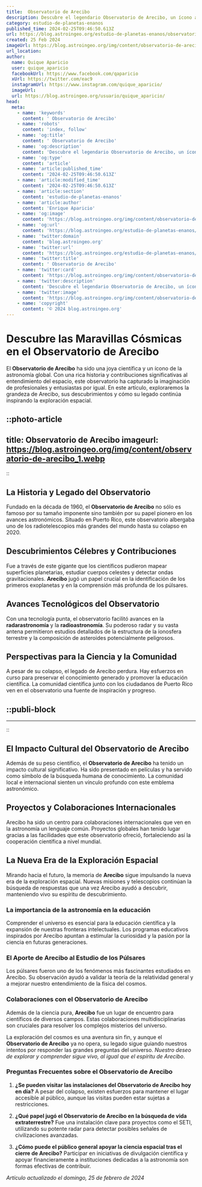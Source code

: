 ```yaml
---
title:  Observatorio de Arecibo
description: Descubre el legendario Observatorio de Arecibo, un ícono astronómico y científico de Puerto Rico con una rica historia de descubrimientos.
category: estudio-de-planetas-enanos
published_time: 2024-02-25T09:46:50.613Z
url: https://blog.astroingeo.org/estudio-de-planetas-enanos/observatorio-de-arecibo
created: 25 Feb 2024
imageUrl: https://blog.astroingeo.org/img/content/observatorio-de-arecibo_1.webp
url_location:
author:
  name: Quique Aparicio
  user: quique_aparicio
  facebookUrl: https://www.facebook.com/qaparicio
  xUrl: https://twitter.com/eac9
  instagramUrl: https://www.instagram.com/quique_aparicio/
  imageUrl: 
  url: https://blog.astroingeo.org/usuario/quique_aparicio/
head:
  meta:
    - name: 'keywords'
      content: ' Observatorio de Arecibo'
    - name: 'robots'
      content: 'index, follow'
    - name: 'og:title'
      content: ' Observatorio de Arecibo'
    - name: 'og:description'
      content: 'Descubre el legendario Observatorio de Arecibo, un ícono astronómico y científico de Puerto Rico con una rica historia de descubrimientos.'
    - name: 'og:type'
      content: 'article'
    - name: 'article:published_time'
      content: '2024-02-25T09:46:50.613Z'
    - name: 'article:modified_time'
      content: '2024-02-25T09:46:50.613Z'
    - name: 'article:section'
      content: 'estudio-de-planetas-enanos'
    - name: 'article:author'
      content: 'Enrique Aparicio'
    - name: 'og:image'
      content: 'https://blog.astroingeo.org/img/content/observatorio-de-arecibo_1.webp'
    - name: 'og:url'
      content: 'https://blog.astroingeo.org/estudio-de-planetas-enanos/observatorio-de-arecibo'
    - name: 'twitter:domain'
      content: 'blog.astroingeo.org'
    - name: 'twitter:url'
      content: 'https://blog.astroingeo.org/estudio-de-planetas-enanos/observatorio-de-arecibo'
    - name: 'twitter:title'
      content: ' Observatorio de Arecibo'
    - name: 'twitter:card'
      content: 'https://blog.astroingeo.org/img/content/observatorio-de-arecibo_1.webp'
    - name: 'twitter:description'
      content: 'Descubre el legendario Observatorio de Arecibo, un ícono astronómico y científico de Puerto Rico con una rica historia de descubrimientos.'
    - name: 'twitter:image'
      content: 'https://blog.astroingeo.org/img/content/observatorio-de-arecibo_1.webp'
    - name: 'copyright'
      content: '© 2024 blog.astroingeo.org'
---
```

# Descubre las Maravillas Cósmicas en el Observatorio de Arecibo

El **Observatorio de Arecibo** ha sido una joya científica y un ícono de la astronomía global. Con una rica historia y contribuciones significativas al entendimiento del espacio, este observatorio ha capturado la imaginación de profesionales y entusiastas por igual. En este artículo, exploraremos la grandeza de Arecibo, sus descubrimientos y cómo su legado continúa inspirando la exploración espacial.


::photo-article
---
title:  Observatorio de Arecibo
imageurl: https://blog.astroingeo.org/img/content/observatorio-de-arecibo_1.webp
---
::


## La Historia y Legado del Observatorio

Fundado en la década de 1960, el **Observatorio de Arecibo** no sólo es famoso por su tamaño imponente sino también por su papel pionero en los avances astronómicos. Situado en Puerto Rico, este observatorio albergaba uno de los radiotelescopios más grandes del mundo hasta su colapso en 2020.

## Descubrimientos Célebres y Contribuciones

Fue a través de este gigante que los científicos pudieron mapear superficies planetarias, estudiar cuerpos celestes y detectar ondas gravitacionales. **Arecibo** jugó un papel crucial en la identificación de los primeros exoplanetas y en la comprensión más profunda de los púlsares.

## Avances Tecnológicos del Observatorio

Con una tecnología punta, el observatorio facilitó avances en la **radarastronomía** y la **radioastronomía**. Su poderoso radar y su vasta antena permitieron estudios detallados de la estructura de la ionosfera terrestre y la composición de asteroides potencialmente peligrosos.

## Perspectivas para la Ciencia y la Comunidad

A pesar de su colapso, el legado de Arecibo perdura. Hay esfuerzos en curso para preservar el conocimiento generado y promover la educación científica. La comunidad científica junto con los ciudadanos de Puerto Rico ven en el observatorio una fuente de inspiración y progreso.


  ::publi-block
  ---
  ---
  ::
  
  
## El Impacto Cultural del Observatorio de Arecibo

Además de su peso científico, el **Observatorio de Arecibo** ha tenido un impacto cultural significativo. Ha sido presentado en películas y ha servido como símbolo de la búsqueda humana de conocimiento. La comunidad local e internacional sienten un vínculo profundo con este emblema astronómico.

## Proyectos y Colaboraciones Internacionales

Arecibo ha sido un centro para colaboraciones internacionales que ven en la astronomía un lenguaje común. Proyectos globales han tenido lugar gracias a las facilidades que este observatorio ofreció, fortaleciendo así la cooperación científica a nivel mundial.

## La Nueva Era de la Exploración Espacial

Mirando hacia el futuro, la memoria de **Arecibo** sigue impulsando la nueva era de la exploración espacial. Nuevas misiones y telescopios continúan la búsqueda de respuestas que una vez Arecibo ayudó a descubrir, manteniendo vivo su espíritu de descubrimiento.

### La importancia de la astronomía en la educación

Comprender el universo es esencial para la educación científica y la expansión de nuestras fronteras intelectuales. Los programas educativos inspirados por Arecibo apuntan a estimular la curiosidad y la pasión por la ciencia en futuras generaciones.

### El Aporte de Arecibo al Estudio de los Púlsares

Los púlsares fueron uno de los fenómenos más fascinantes estudiados en Arecibo. Su observación ayudó a validar la teoría de la relatividad general y a mejorar nuestro entendimiento de la física del cosmos.

### Colaboraciones con el Observatorio de Arecibo

Además de la ciencia pura, **Arecibo** fue un lugar de encuentro para científicos de diversos campos. Estas colaboraciones multidisciplinarias son cruciales para resolver los complejos misterios del universo.

La exploración del cosmos es una aventura sin fin, y aunque el **Observatorio de Arecibo** ya no opera, su legado sigue guiando nuestros intentos por responder las grandes preguntas del universo. *Nuestro deseo de explorar y comprender sigue vivo, al igual que el espíritu de Arecibo*.

### Preguntas Frecuentes sobre el Observatorio de Arecibo

1. **¿Se pueden visitar las instalaciones del Observatorio de Arecibo hoy en día?**
   A pesar del colapso, existen esfuerzos para mantener el lugar accesible al público, aunque las visitas pueden estar sujetas a restricciones.

2. **¿Qué papel jugó el Observatorio de Arecibo en la búsqueda de vida extraterrestre?**
   Fue una instalación clave para proyectos como el SETI, utilizando su potente radar para detectar posibles señales de civilizaciones avanzadas.

3. **¿Cómo puede el público general apoyar la ciencia espacial tras el cierre de Arecibo?**
   Participar en iniciativas de divulgación científica y apoyar financieramente a instituciones dedicadas a la astronomía son formas efectivas de contribuir.

_Artículo actualizado el domingo, 25 de febrero de 2024_